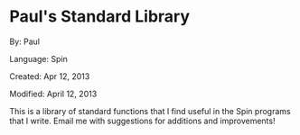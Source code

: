 # Paul's Standard Library

By: Paul

Language: Spin

Created: Apr 12, 2013

Modified: April 12, 2013

This is a library of standard functions that I find useful in the Spin programs that I write. Email me with suggestions for additions and improvements!
